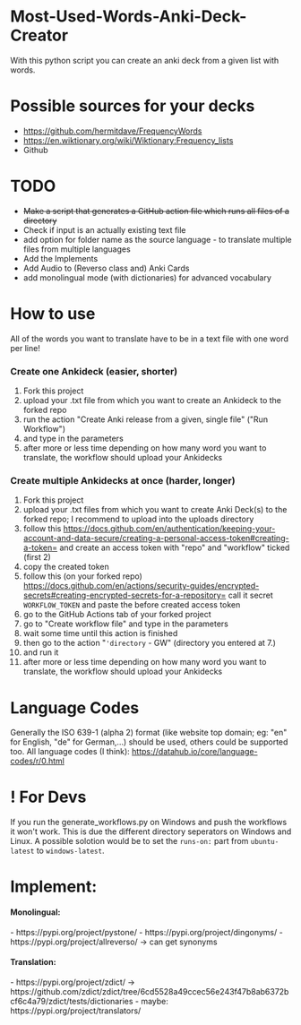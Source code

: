 # Most-Used-Words-Anki-Deck-Creator
With this python script you can create an anki deck from a given list with words.

# Possible sources for your decks
- https://github.com/hermitdave/FrequencyWords
- https://en.wiktionary.org/wiki/Wiktionary:Frequency_lists
- Github

# TODO
- ~~Make a script that generates a GitHub action file which runs all files of a directory~~ 
- Check if input is an actually existing text file
- add option for folder name as the source language - to translate multiple files from multiple languages
- Add the Implements
- Add Audio to (Reverso class and) Anki Cards
- add monolingual mode (with dictionaries) for advanced vocabulary

# How to use
All of the words you want to translate have to be in a text file with one word per line!
<h3>Create one Ankideck (easier, shorter)</h3>

1. Fork this project
2. upload your .txt file from which you want to create an Ankideck to the forked repo
3. run the action "Create Anki release from a given, single file" ("Run Workflow")
4. and type in the parameters 
5. after more or less time depending on how many word you want to translate, the workflow should upload your Ankidecks



<h3>Create multiple Ankidecks at once (harder, longer)</h3>

1. Fork this project
2. upload your .txt files from which you want to create Anki Deck(s) to the forked repo; I recommend to upload into the uploads directory
3. follow this 
https://docs.github.com/en/authentication/keeping-your-account-and-data-secure/creating-a-personal-access-token#creating-a-token=
and create an access token with "repo" and "workflow" ticked (first 2)
4. copy the created token
5. follow this (on your forked repo)
https://docs.github.com/en/actions/security-guides/encrypted-secrets#creating-encrypted-secrets-for-a-repository=
call it secret `WORKFLOW_TOKEN` and paste the before created access token 
6. go to the GitHub Actions tab of your forked project
7. go to "Create workflow file" and type in the parameters
8. wait some time until this action is finished
9. then go to the action "`'directory` - GW" (directory you entered at 7.)
10. and run it
11. after more or less time depending on how many word you want to translate, the workflow should upload your Ankidecks

# Language Codes
Generally the ISO 639-1 (alpha 2) format (like website top domain; eg: "en" for English, "de" for German,...) should be used, others could be supported too.
All language codes (I think):
https://datahub.io/core/language-codes/r/0.html

# ! For Devs
If you run the generate_workflows.py on Windows and push the workflows it won't work. This is due the different directory seperators on Windows and Linux. A possible solotion would be to set the `runs-on:` part from `ubuntu-latest` to `windows-latest`.


# Implement:
<h4>Monolingual:</h4>
- https://pypi.org/project/pystone/
- https://pypi.org/project/dingonyms/
- https://pypi.org/project/allreverso/ -> can get synonyms

<h4>Translation:</h4>
- https://pypi.org/project/zdict/ -> https://github.com/zdict/zdict/tree/6cd5528a49ccec56e243f47b8ab6372bcf6c4a79/zdict/tests/dictionaries
- maybe: https://pypi.org/project/translators/